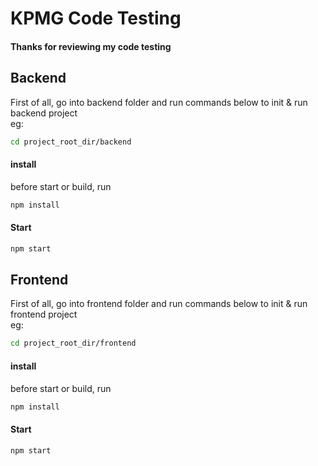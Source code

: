 # KPMG Code Testing  
#### Thanks for reviewing my code testing
## Backend
First of all, go into backend folder and run commands below to init & run backend project  
eg: 
```bash
cd project_root_dir/backend
```
#### install
before start or build, run
```bash
npm install
```
#### Start  
```bash
npm start
```

## Frontend
First of all, go into frontend folder and run commands below to init & run frontend project  
eg: 
```bash
cd project_root_dir/frontend
```
#### install
before start or build, run
```bash
npm install
```
#### Start  
```bash
npm start
```
